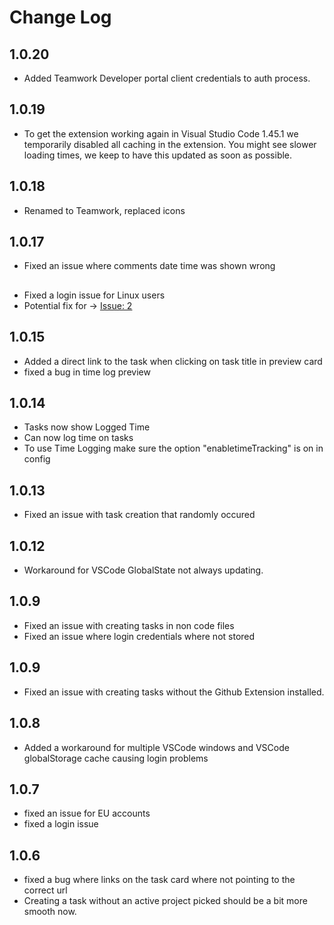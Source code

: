 # Change Log
## 1.0.20
 - Added Teamwork Developer portal client credentials to auth process.
## 1.0.19
 - To get the extension working again in Visual Studio Code 1.45.1 we temporarily disabled all caching in the extension. 
   You might see slower loading times, we keep to have this updated as soon as possible.
## 1.0.18
 - Renamed to Teamwork, replaced icons
## 1.0.17
 - Fixed an issue where comments date time was shown wrong
##
 - Fixed a login issue for Linux users
 - Potential fix for -> [Issue: 2](https://github.com/Teamwork/vscode-projects/issues/2)
## 1.0.15
 - Added a direct link to the task when clicking on task title in preview card
 - fixed a bug in time log preview

## 1.0.14
 - Tasks now show Logged Time
 - Can now log time on tasks
 - To use Time Logging make sure the option "enabletimeTracking" is on in config

## 1.0.13
 - Fixed an issue with task creation that randomly occured

## 1.0.12
 - Workaround for VSCode GlobalState not always updating. 

## 1.0.9
- Fixed an issue with creating tasks in non code files
- Fixed an issue where login credentials where not stored

## 1.0.9
- Fixed an issue with creating tasks without the Github Extension installed. 

## 1.0.8
- Added a workaround for multiple VSCode windows and VSCode globalStorage cache causing login problems

## 1.0.7
- fixed an issue for EU accounts
- fixed a login issue

## 1.0.6
- fixed a bug where links on the task card where not pointing to the correct url
- Creating a task without an active project picked should be a bit more smooth now. 

